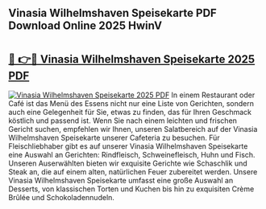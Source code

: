 ## Vinasia Wilhelmshaven Speisekarte PDF Download Online 2025 HwinV

# <h2><a href="http://gce05le.nevu.top/?p=Vinasia+Wilhelmshaven+Speisekarte">🔗 👉🔴 Vinasia Wilhelmshaven Speisekarte 2025 PDF</a></h2>

[![Vinasia Wilhelmshaven Speisekarte 2025 PDF](https://i.imgur.com/dBaPXMq.png)](http://gce05le.nevu.top/?p=Vinasia+Wilhelmshaven+Speisekarte)
In einem Restaurant oder Café ist das Menü des Essens nicht nur eine Liste von Gerichten, sondern auch eine Gelegenheit für Sie, etwas zu finden, das für Ihren Geschmack köstlich und passend ist. Wenn Sie nach einem leichten und frischen Gericht suchen, empfehlen wir Ihnen, unseren Salatbereich auf der Vinasia Wilhelmshaven Speisekarte unserer Cafeteria zu besuchen. Für Fleischliebhaber gibt es auf unserer Vinasia Wilhelmshaven Speisekarte eine Auswahl an Gerichten: Rindfleisch, Schweinefleisch, Huhn und Fisch. Unseren Auserwählten bieten wir exquisite Gerichte wie Schaschlik und Steak an, die auf einem alten, natürlichen Feuer zubereitet werden. Unsere Vinasia Wilhelmshaven Speisekarte umfasst eine große Auswahl an Desserts, von klassischen Torten und Kuchen bis hin zu exquisiten Crème Brûlée und Schokoladennudeln.
